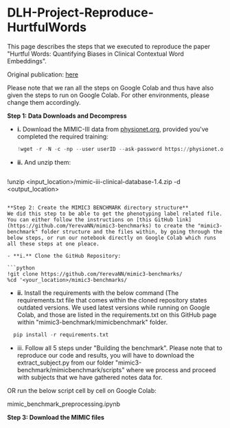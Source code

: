 # DLH-Project-Reproduce-HurtfulWords
This page describes the steps that we executed to reproduce the paper "Hurtful Words: Quantifying Biases in Clinical Contextual Word Embeddings".

Original publication: [here](https://https://dl.acm.org/doi/abs/10.1145/3368555.3384448) 


Please note that we ran all the steps on Google Colab and thus have also given the steps to run on Google Colab. For other environments, please change them accordingly.

**Step 1: Data Downloads and Decompress**

- **i.** Download the MIMIC-III data from [physionet.org](https://physionet.org/), provided you've completed the required training:   

  ```python
  !wget -r -N -c -np --user userID --ask-password https://physionet.org/files/mimiciii/1.4/
  ```

- **ii.** And unzip them:  

  ```python
 !unzip <input_location>/mimic-iii-clinical-database-1.4.zip -d <output_location>
  ```

**Step 2: Create the MIMIC3 BENCHMARK directory structure** 
We did this step to be able to get the phenotyping label related file. You can either follow the instructions on [this GitHub link](https://github.com/YerevaNN/mimic3-benchmarks) to create the "mimic3-benchmark" folder structure and the files within, by going through the below steps, or run our notebook directly on Google Colab which runs all these steps at one pleace.

- **i.** Clone the GitHub Repository:
  
  ```python
!git clone https://github.com/YerevaNN/mimic3-benchmarks/
%cd '<your_location>/mimic3-benchmarks/
  ```

-  **ii.** Install the requirements with  the below command (The requirements.txt file that comes within the cloned repository states outdated versions. We used latest versions while running on Google Colab, and those are listed in the requirements.txt on this GitHub page within "mimic3-benchmark/mimicbenchmark" folder.

```python
  pip install -r requirements.txt
```

- iii. Follow all 5 steps under "Building the benchmark". Please note that to reproduce our code and results, you will have to download the extract_subject.py from our folder "mimic3-benchmark/mimicbenchmark/scripts" where we process and proceed with subjects that we have gathered notes data for.

OR run the below script cell by cell on Google Colab:

mimic_benchmark_preprocessing.ipynb 

**Step 3: Download the MIMIC files**
  
